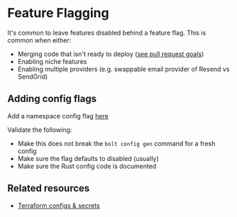 # Feature Flagging

It's common to leave features disabled behind a feature flag. This is common when either:

- Merging code that isn't ready to deploy ([see pull request goals](/docs/processes/PULL_REQUESTS.md))
- Enabling niche features
- Enabling multiple providers (e.g. swappable email provider of Resend vs SendGrid)

## Adding config flags

Add a namespace config flag [here](/lib/bolt/config/src/ns.rs)

Validate the following:

- Make this does not break the `bolt config gen` command for a fresh config
- Make sure the flag defaults to disabled (usually)
- Make sure the Rust config code is documented

## Related resources

- [Terraform configs & secrets](/docs/infrastructure/terraform/CONFIGS_AND_SECRETS.md)
